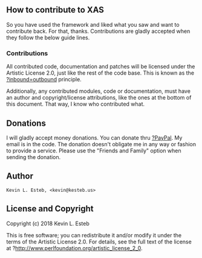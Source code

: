 
## **How to contribute to XAS**

So you have used the framework and liked what you saw and want to contribute back. For that, thanks. Contributions are gladly accepted when they follow the below guide lines.

### **Contributions**

All contributed code, documentation and patches will be licensed under the Artistic License 2.0, just like the rest of the code base. This is known as the [?inbound=outbound](http://ebb.org/bkuhn/blog/2014/06/09/do-not-need-cla.html) principle.

Additionally, any contributed modules, code or documentation, must have an author and copyright/license attributions, like the ones at the bottom of this document. That way, I know who contributed what.

## **Donations**

I will gladly accept money donations. You can donate thru [?PayPal](https://www.paypal.com/home). My email is in the code. The donation doesn't obligate me in any way or fashion to provide a service. Please use the "Friends and Family" option when sending the donation.

## **Author**

    Kevin L. Esteb, <kevin@kesteb.us>

## **License and Copyright**

Copyright (c) 2018 Kevin L. Esteb

This is free software; you can redistribute it and/or modify it under the terms of the Artistic License 2.0. For details, see the full text of the license at ?http://www.perlfoundation.org/artistic_license_2_0.
